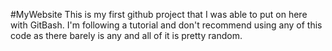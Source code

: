 #MyWebsite
This is my first github project that I was able to put on here with GitBash. I'm following a tutorial and don't recommend using any of this code as there barely is any and all of it is pretty random.